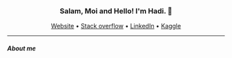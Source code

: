 <h3 align="center">Salam, Moi and Hello! I'm Hadi. 👋</h3>

<p align="center">
  <a href="http://hadi-mir.web.app/">Website</a> •
  <a href="https://stackoverflow.com/users/9920947/hadi-mir?tab=profile">Stack overflow</a> • 
  <a href="www.linkedin.com/in/hadi-mir">LinkedIn</a> • 
  <a href="www.linkedin.com/in/hadi-mir">Kaggle</a>   
</p>

---

##### About me
